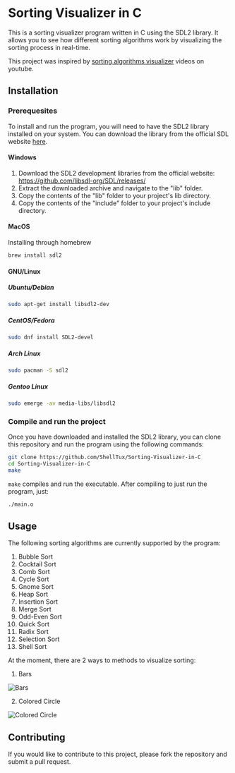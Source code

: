 # Sorting Visualizer in C

This is a sorting visualizer program written in C using the SDL2 library.
It allows you to see how different sorting algorithms work
by visualizing the sorting process in real-time.

This project was inspired by
[sorting algorithms visualizer](https://www.youtube.com/watch?v=kPRA0W1kECg)
videos on youtube.

## Installation

### Prerequesites

To install and run the program,
you will need to have the SDL2 library installed on your system.
You can download the library from the official SDL website [here](https://wiki.libsdl.org/SDL2/Installation).

#### Windows

1. Download the SDL2 development libraries from the official website: https://github.com/libsdl-org/SDL/releases/
2. Extract the downloaded archive and navigate to the "lib" folder.
3. Copy the contents of the "lib" folder to your project's lib directory.
4. Copy the contents of the "include" folder to your project's include directory.

#### MacOS

Installing through homebrew

```bash
brew install sdl2
```

#### GNU/Linux

##### Ubuntu/Debian

```bash
sudo apt-get install libsdl2-dev
```

##### CentOS/Fedora

```bash
sudo dnf install SDL2-devel
```

##### Arch Linux

```bash
sudo pacman -S sdl2
```

##### Gentoo Linux

```bash
sudo emerge -av media-libs/libsdl2
```

### Compile and run the project

Once you have downloaded and installed the SDL2 library,
you can clone this repository and run the program using the following commands:


```bash
git clone https://github.com/ShellTux/Sorting-Visualizer-in-C
cd Sorting-Visualizer-in-C
make
```

`make` compiles and run the executable.
After compiling to just run the program, just:

```bash
./main.o
```

## Usage

The following sorting algorithms are currently supported by the program:

1. Bubble Sort
2. Cocktail Sort
3. Comb Sort
4. Cycle Sort
5. Gnome Sort
6. Heap Sort
7. Insertion Sort
8. Merge Sort
9. Odd-Even Sort
10. Quick Sort
11. Radix Sort
12. Selection Sort
13. Shell Sort

At the moment, there are 2 ways to methods to visualize sorting:

1. Bars

![Bars](images/sorting-bars.gif)

2. Colored Circle

![Colored Circle](images/sorting-colored-circle.gif)

## Contributing

If you would like to contribute to this project,
please fork the repository and submit a pull request.
